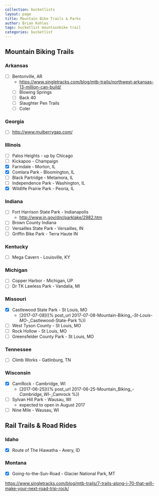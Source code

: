 ```yaml
---
collection: bucketlists
layout: page
title: Mountain Bike Trails & Parks
author: Brian Kohles
tags: bucketlist mountainbike trail
categories: bucketlist
---
```


## Mountain Biking Trails

### Arkansas
  - [ ] Bentonville, AR
    - https://www.singletracks.com/blog/mtb-trails/northwest-arkansas-13-million-can-build/
    - [ ] Blowing Springs
    - [ ] Back 40
    - [ ] Slaughter Pen Trails
    - [ ] Coler
### Georgia
  - [ ] http://www.mulberrygap.com/
### Illinois
  - [ ] Palos Heights - up by Chicago
  - [ ] Kickapoo - Champaign
  - [x] Farmdale - Morton, IL
  - [X] Comlara Park - Bloomington, IL
  - [ ] Black Partridge - Metamora, IL
  - [ ] Independence Park - Washington, IL
  - [x] Wildlife Prairie Park - Peoria, IL
    
### Indiana
  - [ ] Fort Harrison State Park - Indianapolis
    - http://www.in.gov/dnr/parklake/2982.htm
  - [ ] Brown County Indiana
  - [ ] Versailles State Park - Versailles, IN
  - [ ] Griffin Bike Park - Terra Haute IN
### Kentucky
  - [ ] Mega Cavern - Louisville, KY
### Michigan
  - [ ] Copper Harbor - Michigan, UP
  - [ ] Dr TK Lawless Park - Vandalia, MI
### Missouri
  - [x] Castlewood State Park - St Louis, MO
    - [2017-07-08]({% post_url 2017-07-08-Mountain-Biking_-_St-Louis-MO_-_Castlewood-State-Park %})
  - [ ] West Tyson County - St Louis, MO
  - [ ] Rock Hollow - St Louis, MO
  - [ ] Greensfelder County Park - St Louis, MO
### Tennessee
  - [ ] Climb Works - Gatlinburg, TN
### Wisconsin
  - [x] CamRock - Cambridge, WI
    - [2017-06-25]({% post_url 2017-06-25-Mountain_Biking_-_Cambridge_WI_-_Camrock %})
  - [ ] Sylvan Hill Park - Wausau, WI
    - expected to open in August 2017
  - [ ] Nine Mile - Wausau, WI

## Rail Trails & Road Rides

### Idaho
  - [x] Route of The Hiawatha - Avery, ID
### Montana
  - [x] Going-to-the-Sun-Road - Glacier National Park, MT



    
https://www.singletracks.com/blog/mtb-trails/7-trails-along-i-70-that-will-make-your-next-road-trip-rock/
